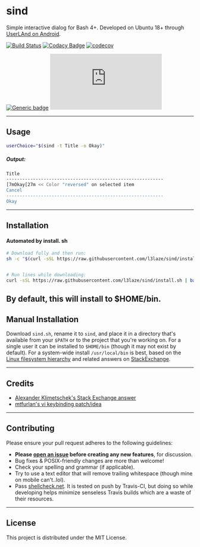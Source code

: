 # sind


Simple interactive dialog for Bash 4+. Developed on Ubuntu 18+ through [UserLAnd on Android](https://play.google.com/store/apps/details?id=tech.ula).

[![Build Status](https://travis-ci.org/l3laze/sind.svg?branch=master)](https://travis-ci.org/l3laze/sind) [![Codacy Badge](https://app.codacy.com/project/badge/Grade/3212c5503ee94a42adb04cd730304493)](https://www.codacy.com/manual/l3laze/sind?utm_source=github.com&amp;utm_medium=referral&amp;utm_content=l3laze/sind&amp;utm_campaign=Badge_Grade) [![codecov](https://codecov.io/gh/l3laze/sind/branch/master/graph/badge.svg)](https://codecov.io/gh/l3laze/sind)

[![Generic badge](https://img.shields.io/badge/Made%20with-Bash-black.svg)](https://shields.io/) [![Only 4 Kb](https://badge-size.herokuapp.com/l3laze/sind/master/sind.sh)](https://github.com/l3laze/sind/blob/master/sind.sh)


----


## Usage

```sh
userChoice="$(sind -t Title -o Okay)"
```


##### Output:

```sh
Title
-----------------------------------------------------------
[7mOkay[27m << Color "reversed" on selected item
Cancel
-----------------------------------------------------------
Okay

```


----


## Installation


#### Automated by install. sh


```sh
# Download fully and then run:
sh -c "$(curl -sSL https://raw.githubusercontent.com/l3laze/sind/install.sh)"


# Run lines while downloading:
curl -sSL https://raw.githubusercontent.com/l3laze/sind/install.sh | bash
```


By default, this will install to $HOME/bin. 
----


## Manual Installation

Download `sind.sh`, rename it to `sind`, and place it in a directory that's available from your `$PATH` or to the project that you're working on. For a single user it can be installed to `$HOME/bin`  (though it may not exist by default). For a system-wide install `/usr/local/bin` is best, based on the [Linux filesystem hierarchy](https://linux.die.net/man/7/hier) and related answers on [StackExchange](https://unix.stackexchange.com/questions/8656/usr-bin-vs-usr-local-bin-on-linux).


----


## Credits


- [Alexander Klimetschek's Stack Exchange answer](https://unix.stackexchange.com/a/415155/310780)
- [mtfurlan's vi keybinding patch/idea](https://github.com/l3laze/sind/issues/1)


----


## Contributing


Please ensure your pull request adheres to the following guidelines:


- **Please [open an issue](https://github.com/l3laze/sind/issues) before creating any new features**, for discussion.
- Bug fixes & POSIX-friendly changes are more than welcome!
- Check your spelling and grammar (if applicable).
- Try to use a text editor that will remove trailing whitespace (though mine on mobile can't..lol).
- Pass [shellcheck.net](https://www.shellcheck.net/). It is tested on push by Travis-CI, but doing so while developing helps minimize senseless Travis builds which are a waste of their resources.


----


## License

This project is distributed under the MIT License.
